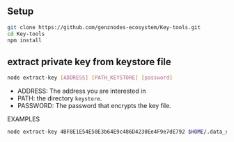 ## Setup

```bash
git clone https://github.com/genznodes-ecosystem/Key-tools.git 
cd Key-tools
npm install
```

## extract private key from keystore file

```bash
node extract-key [ADDRESS] [PATH_KEYSTORE] [password]
```

* ADDRESS: The address you are interested in
* PATH: the directory `keystore`.
* PASSWORD: The password that encrypts the key file.

EXAMPLES

```bash
node extract-key 4BF8E1E54E50E3b64E9c486D4230Ee4F9e7dE792 $HOME/.data_dir your_password
```